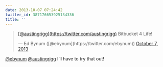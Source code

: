 ```yaml
---
date: 2013-10-07 07:24:42
twitter_id: 387176653925134336
title: ''
---
```


<blockquote class="twitter-tweet"><p lang="en" dir="ltr"><a href="https://twitter.com/austingrigg?ref_src=twsrc%5Etfw">[@austingrigg](https://twitter.com/austingrigg)</a> Bitbucket 4 Life!</p>&mdash; Ed Bynum ([@ebynum](https://twitter.com/ebynum)) <a href="https://twitter.com/ebynum/status/387138555044433920?ref_src=twsrc%5Etfw">October 7, 2013</a></blockquote>
<script async src="https://platform.twitter.com/widgets.js" charset="utf-8"></script>

[@ebynum](https://twitter.com/ebynum) [@austingrigg](https://twitter.com/austingrigg) I’ll have to try that out!
